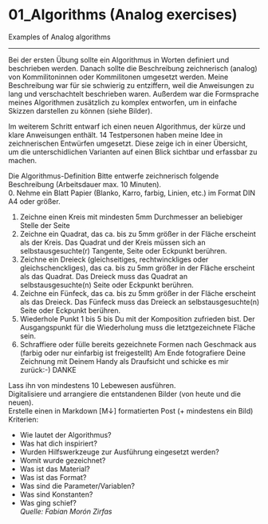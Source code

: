 # 01_Algorithms (Analog exercises)
Examples of Analog algorithms 
***
Bei der ersten Übung sollte ein Algorithmus in Worten definiert und beschrieben werden. Danach sollte die Beschreibung zeichnerisch (analog) von Kommilitoninnen oder Kommilitonen umgesetzt werden. Meine Beschreibung war für sie schwierig zu entziffern, weil die Anweisungen zu lang und verschachtelt beschrieben waren. Außerdem war die Formsprache meines Algorithmen zusätzlich zu komplex entworfen, um in einfache Skizzen darstellen zu können (siehe Bilder).

Im weiterem Schritt entwarf ich einen neuen Algorithmus, der kürze und klare Anweisungen enthält. 14 Testpersonen haben meine Idee in zeichnerischen Entwürfen umgesetzt. Diese zeige ich in einer Übersicht, um die unterschidlichen Varianten auf einen Blick sichtbar und erfassbar zu machen. 

Die Algorithmus-Definition
Bitte entwerfe zeichnerisch folgende Beschreibung (Arbeitsdauer max. 10 Minuten).  
0. Nehme ein Blatt Papier (Blanko, Karro, farbig, Linien, etc.) im Format DIN A4 oder größer.
1. Zeichne einen Kreis mit mindesten 5mm Durchmesser an beliebiger Stelle der Seite
2. Zeichne ein Quadrat, das ca. bis zu 5mm größer in der Fläche erscheint als der Kreis.
Das Quadrat und der Kreis müssen sich an selbstausgesuchte(r) Tangente, Seite oder Eckpunkt berühren.
3. Zeichne ein Dreieck (gleichseitiges, rechtwinckliges oder gleichschenckliges),
das ca. bis zu 5mm größer in der Fläche erscheint als das Quadrat.
Das Dreieck muss das Quadrat an selbstausgesuchte(n) Seite oder Eckpunkt berühren.
4. Zeichne ein Fünfeck, das ca. bis zu 5mm größer in der Fläche erscheint als das Dreieck.
Das Fünfeck muss das Dreieck an selbstausgesuchte(n) Seite oder Eckpunkt berühren.
5. Wiederhole Punkt 1 bis 5 bis Du mit der Komposition zufrieden bist.
Der Ausgangspunkt für die Wiederholung muss die letztgezeichnete Fläche sein.
6. Schraffiere oder fülle bereits gezeichnete Formen nach Geschmack aus
(farbig oder nur einfarbig ist freigestellt)
Am Ende fotografiere Deine Zeichnung mit Deinem Handy als Draufsicht und schicke es mir zurück:-)
DANKE


Lass ihn von mindestens 10 Lebewesen ausführen.  
Digitalisiere und arrangiere die entstandenen Bilder (von heute und die neuen).  
Erstelle einen in Markdown [M↓] formatierten Post (+ mindestens ein Bild)  
Kriterien:
* Wie lautet der Algorithmus?
* Was hat dich inspiriert?
* Wurden Hilfswerkzeuge zur Ausführung eingesetzt werden?
* Womit wurde gezeichnet?
* Was ist das Material?
* Was ist das Format?
* Was sind die Parameter/Variablen?
* Was sind Konstanten?
* Was ging schief?  
_Quelle: Fabian Morón Zirfas_
